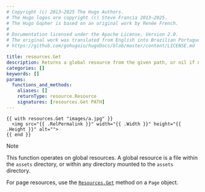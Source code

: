 ```yaml
---
# Copyright (c) 2013–2025 The Hugo Authors.
# The Hugo logos are copyright (c) Steve Francia 2013–2025.
# The Hugo Gopher is based on an original work by Renée French.
#
# Documentation licensed under the Apache License, Version 2.0.
# The original work was translated from English into Brazilian Portuguese.
# https://github.com/gohugoio/hugoDocs/blob/master/content/LICENSE.md

title: resources.Get
description: Returns a global resource from the given path, or nil if none found.
categories: []
keywords: []
params:
  functions_and_methods:
    aliases: []
    returnType: resource.Resource
    signatures: [resources.Get PATH]
---
```


```go-html-template
{{ with resources.Get "images/a.jpg" }}
  <img src="{{ .RelPermalink }}" width="{{ .Width }}" height="{{ .Height }}" alt="">
{{ end }}
```

> [!note]
> This function operates on global resources. A global resource is a file within the `assets` directory, or within any directory mounted to the `assets` directory.
>
> For page resources, use the [`Resources.Get`] method on a `Page` object.

[`Resources.Get`]: /methods/page/resources/
